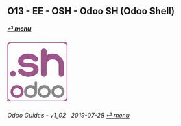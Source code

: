 ## O13 - EE - OSH - Odoo SH (Odoo Shell)
#### [_&#x23CE; menu_](/o13/ee/o13-ee-guides_menu.md)  
### ![osh](/doc/img/odoosh.png)
	
###### Odoo Guides - v1_02 &nbsp; 2019-07-28  [_&#x23CE; menu_](/o13/ee/o13-ee-guides_menu.md)  
